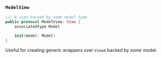 ### `ModelView`

```swift
/// A view backed by some model type.
public protocol ModelView: View {
    associatedtype Model

    init(model: Model)
}
```

Useful for creating generic wrappers over `View`s backed by some model.